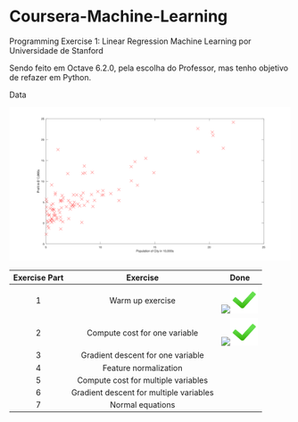 # Coursera-Machine-Learning
Programming Exercise 1: Linear Regression Machine Learning por Universidade de Stanford
 
 Sendo feito em Octave 6.2.0, pela escolha do Professor, mas tenho objetivo de refazer em Python.
 
Data

![Alt text](https://github.com/RWaiti/Coursera-Machine-Learning/blob/main/images/DataPlot.svg?raw=true "Title")

Exercise Part | Exercise | Done
|:---:|:---:|:---:|
1 | Warm up exercise |![](src)<img src="https://github.com/RWaiti/Coursera-Machine-Learning/blob/main/images/check-mark-emoji.png?raw=true" width="50" height="50">
2 | Compute cost for one variable |![](src)<img src="https://github.com/RWaiti/Coursera-Machine-Learning/blob/main/images/check-mark-emoji.png?raw=true" width="50" height="50">
3 | Gradient descent for one variable |
4 | Feature normalization |
5 | Compute cost for multiple variables |
6 | Gradient descent for multiple variables |
7 | Normal equations |
